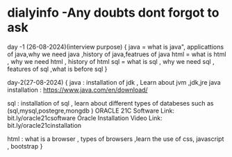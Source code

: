 # dialyinfo -Any  doubts dont forgot to ask 
day -1 (26-08-2024)(interview purpose)
{
java = what is java", applicattions of java,why we need java ,history of java,featrues of java
html = what is html , why we need html , history of html
sql  = what is sql , why we need sql , features of sql ,what is before sql
}

day-2(27-08-2024)
{
java : installation of jdk , Learn about jvm ,jdk,jre
        java installation : https://www.java.com/en/download/
        
sql  : installation of sql , learn about different types of databeses such as (sql,mysql,postegre,mongdb )
        ORACLE 21C Software Link:            bit.ly/oracle21csoftware
        Oracle Installation Video Link:      bit.ly/oracle21cinstallation
        
html : what is a browser , types of browsers ,learn the use of css, javascript , bootstrap 
}

